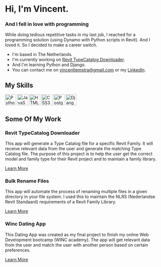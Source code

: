 # Hi, I'm Vincent.

### And I fell in love with programming

While doing tedious repetitive tasks in my last job, I reached for a programming solution (using Dynamo with Python scripts in Revit). And I loved it. So I decided to make a career switch.

* I'm based in The Netherlands.
* I'm currently working on [Revit TypeCatalog Downloader](https://github.com/vincentlemstra/revit_downloader).
* And I'm learning Python and Django.
* You can contact me on [vincentlemstra@gmail.com](mailto:vincentlemstra@gmail.com) or my [LinkedIn](https://www.linkedin.com/in/vincent-lemstra/).

## My Skills

<p align="left">
<a href="https://www.python.org/" target="_blank" rel="noreferrer"><img src="https://raw.githubusercontent.com/danielcranney/readme-generator/main/public/icons/skills/python-colored.svg" width="36" height="36" alt="Python" /></a>
<a href="https://developer.mozilla.org/en-US/docs/Web/JavaScript" target="_blank" rel="noreferrer"><img src="https://raw.githubusercontent.com/danielcranney/readme-generator/main/public/icons/skills/javascript-colored.svg" width="36" height="36" alt="JavaScript" /></a>
<a href="https://developer.mozilla.org/en-US/docs/Glossary/HTML5" target="_blank" rel="noreferrer"><img src="https://raw.githubusercontent.com/danielcranney/readme-generator/main/public/icons/skills/html5-colored.svg" width="36" height="36" alt="HTML5" /></a>
<a href="https://www.w3.org/TR/CSS/#css" target="_blank" rel="noreferrer"><img src="https://raw.githubusercontent.com/danielcranney/readme-generator/main/public/icons/skills/css3-colored.svg" width="36" height="36" alt="CSS3" /></a>
<a href="https://www.postgresql.org/" target="_blank" rel="noreferrer"><img src="https://raw.githubusercontent.com/danielcranney/readme-generator/main/public/icons/skills/postgresql-colored.svg" width="36" height="36" alt="PostgreSQL" /></a>
<a href="https://www.djangoproject.com/" target="_blank" rel="noreferrer"><img src="https://raw.githubusercontent.com/danielcranney/readme-generator/main/public/icons/skills/django-colored.svg" width="36" height="36" alt="Django" /></a>
</p>

## Some Of My Work
### Revit TypeCatalog Downloader
This app will generate a Type Catalog file for a specific Revit Family. It will receive relevant data from the user and generate the matching Type Catalog file. The purpose of this project is to help the user get the correct model and family type for their Revit project and to maintain a family library.

[Learn More](https://github.com/vincentlemstra/revit_downloader)

### Bulk Rename Files
This app will automate the process of renaming multiple files in a given directory in your file system. I used this to maintain the NLRS (Nederlandse Revit Standaard) requirements of a Revit Family Library. 

[Learn More](https://github.com/vincentlemstra/bulk_rename_files)

### Winc Dating App
This Dating App was created as my final project to finish my online Web Development bootcamp (WINC academy). The app will get relevant data from the user and match the user with another person based on certain preferences.

[Learn More](https://github.com/vincentlemstra/winc_dating_app)

